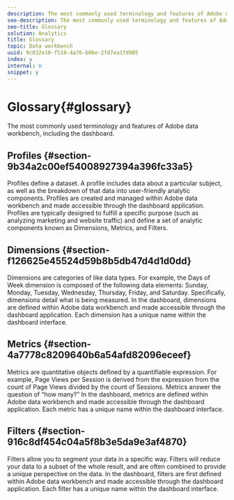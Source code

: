 ```yaml
---
description: The most commonly used terminology and features of Adobe data workbench, including the dashboard.
seo-description: The most commonly used terminology and features of Adobe data workbench, including the dashboard.
seo-title: Glossary
solution: Analytics
title: Glossary
topic: Data workbench
uuid: 9c832e10-f518-4a76-b06e-2fd7ea1fd985
index: y
internal: n
snippet: y
---
```


# Glossary{#glossary}

The most commonly used terminology and features of Adobe data workbench, including the dashboard.

## Profiles {#section-9b34a2c00ef54008927394a396fc33a5}

Profiles define a dataset. A profile includes data about a particular subject, as well as the breakdown of that data into user-friendly analytic components. Profiles are created and managed within Adobe data workbench and made accessible through the dashboard application. Profiles are typically designed to fulfill a specific purpose (such as analyzing marketing and website traffic) and define a set of analytic components known as Dimensions, Metrics, and Filters.

## Dimensions {#section-f126625e45524d59b8b5db47d4d1d0dd}

Dimensions are categories of like data types. For example, the Days of Week dimension is composed of the following data elements: Sunday, Monday, Tuesday, Wednesday, Thursday, Friday, and Saturday. Specifically, dimensions detail what is being measured. In the dashboard, dimensions are defined within Adobe data workbench and made accessible through the dashboard application. Each dimension has a unique name within the dashboard interface.

## Metrics {#section-4a7778c8209640b6a54afd82096eceef}

Metrics are quantitative objects defined by a quantifiable expression. For example, Page Views per Session is derived from the expression from the count of Page Views divided by the count of Sessions. Metrics answer the question of “how many?” In the dashboard, metrics are defined within Adobe data workbench and made accessible through the dashboard application. Each metric has a unique name within the dashboard interface.

## Filters {#section-916c8df454c04a5f8b3e5da9e3af4870}

Filters allow you to segment your data in a specific way. Filters will reduce your data to a subset of the whole result, and are often combined to provide a unique perspective on the data. In the dashboard, filters are first defined within Adobe data workbench and made accessible through the dashboard application. Each filter has a unique name within the dashboard interface. 
